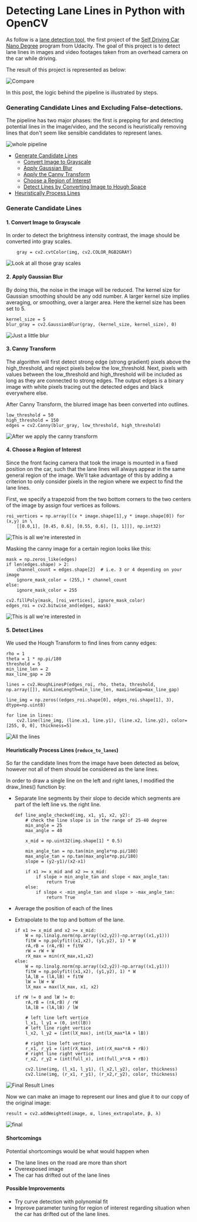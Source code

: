 # Detecting Lane Lines in Python with OpenCV
As follow is a [lane detection tool](), the first project of the [Self Driving Car Nano Degree](https://www.udacity.com/drive) program from Udacity.
The goal of this project is to detect lane lines in images and video footages taken from an overhead camera on the car while driving.

[//]: # (Image References)
[whole pipeline]: ./writeup/pipeline.png
[gray]: ./writeup/grayscale.jpg 
[region of interest]: ./writeup/edges_roi.jpg 
[roi]: ./writeup/roi.png
[blurred]: ./writeup/blurred.jpg
[canny]: ./writeup/edges.jpg
[all_lines]: ./writeup/lines.jpg
[lines]: ./writeup/lines_extrapolate.jpg
[final]: ./writeup/result.jpg

The result of this project is represented as below:

![Compare](./writeup/compare.gif)

In this post, the logic behind the pipeline is illustrated by steps.

### Generating Candidate Lines and Excluding False-detections.
The pipeline has two major phases: the first is prepping for and detecting potential lines in the image/video,
and the second is heuristically removing lines that don't seem like sensible candidates to represent lanes.

![whole pipeline]

* [Generate Candidate Lines](#generate-candidate-lines)
  * [Convert Image to Grayscale](#convert-image-to-grayscale)
  * [Apply Gaussian Blur](#apply-gaussian-blut)
  * [Apply the Canny Transform](#canny-transform)
  * [Choose a Region of Interest](#choose-a-region-of-interest)
  * [Detect Lines by Converting Image to Hough Space](#detect-lines)
* [Heuristically Process Lines](#heuristically-process-lines)

### Generate Candidate Lines

#### 1. Convert Image to Grayscale
In order to detect the brightness intensity contrast, the image should be converted into gray scales. 

        gray = cv2.cvtColor(img, cv2.COLOR_RGB2GRAY)


![Look at all those gray scales][gray]


#### 2. Apply Gaussian Blur
By doing this, the noise in the image will be reduced. The kernel size for Gaussian smoothing should be any odd number. A larger kernel size implies averaging, or smoothing, over a larger area. Here the kernel size has been set to 5.

    kernel_size = 5
    blur_gray = cv2.GaussianBlur(gray, (kernel_size, kernel_size), 0)
![Just a little blur][blurred]

#### 3. Canny Transform
The algorithm will first detect strong edge (strong gradient) pixels above the high_threshold, and reject pixels below the low_threshold. Next, pixels with values between the low_threshold and high_threshold will be included as long as they are connected to strong edges. The output edges is a binary image with white pixels tracing out the detected edges and black everywhere else.

After Canny Transform, the blurred image has been converted into outlines.

    low_threshold = 50
    high_threshold = 150
    edges = cv2.Canny(blur_gray, low_threshold, high_threshold)

![After we apply the canny transform][canny]


#### 4. Choose a Region of Interest
Since the front facing camera that took the image is mounted in a fixed position on the car, such that the lane lines will always appear in the same general region of the image. We'll take advantage of this by adding a criterion to only consider pixels in the region where we expect to find the lane lines.

First, we specify a trapezoid from the two bottom corners to the two centers of the image by assign four vertices as follows.

    roi_vertices = np.array([(x * image.shape[1],y * image.shape[0]) for (x,y) in \
        [[0.0,1], [0.45, 0.6], [0.55, 0.6], [1, 1]]], np.int32)

![This is all we're interested in][roi]

Masking the canny image for a certain region looks like this:

    mask = np.zeros_like(edges)   
    if len(edges.shape) > 2:
        channel_count = edges.shape[2]  # i.e. 3 or 4 depending on your image
        ignore_mask_color = (255,) * channel_count
    else:
        ignore_mask_color = 255
        
    cv2.fillPoly(mask, [roi_vertices], ignore_mask_color)
    edges_roi = cv2.bitwise_and(edges, mask)


![This is all we're interested in][region of interest]
#### 5. Detect Lines
We used the Hough Transform to find lines from canny edges:
    
    rho = 1
    theta = 1 * np.pi/180
    threshold = 5
    min_line_len = 2
    max_line_gap = 20

    lines = cv2.HoughLinesP(edges_roi, rho, theta, threshold, np.array([]), minLineLength=min_line_len, maxLineGap=max_line_gap)

    line_img = np.zeros((edges_roi.shape[0], edges_roi.shape[1], 3), dtype=np.uint8)

    for line in lines:
        cv2.line(line_img, (line.x1, line.y1), (line.x2, line.y2), color=[255, 0, 0], thickness=5)

![All the lines][all_lines]

#### Heuristically Process Lines (`reduce_to_lanes`)
So far the candidate lines from the image have been detected as below, however not all of them should be considered as the lane lines. 

In order to draw a single line on the left and right lanes, I modified the draw_lines() function by:
  * Separate line segments by their slope to decide which segments are part of the left line vs. the right line.


        def line_angle_checked(img, x1, y1, x2, y2):
            # check the line slope is in the range of 25-40 degree
            min_angle = 25
            max_angle = 40

            x_mid = np.uint32(img.shape[1] * 0.5)

            min_angle_tan = np.tan(min_angle*np.pi/180)
            max_angle_tan = np.tan(max_angle*np.pi/180)
            slope = (y2-y1)/(x2-x1)

            if x1 >= x_mid and x2 >= x_mid:
                if slope > min_angle_tan and slope < max_angle_tan: 
                    return True
            else:
                if slope < -min_angle_tan and slope > -max_angle_tan:
                    return True

  * Average the position of each of the lines
  * Extrapolate to the top and bottom of the lane.

        if x1 >= x_mid and x2 >= x_mid:
            W = np.linalg.norm(np.array((x2,y2))-np.array((x1,y1)))
            fitW = np.polyfit((x1,x2), (y1,y2), 1) * W
            rA,rB = (rA,rB) + fitW
            rW = rW + W
            rX_max = min(rX_max,x1,x2)
        else:
            W = np.linalg.norm(np.array((x2,y2))-np.array((x1,y1)))
            fitW = np.polyfit((x1,x2), (y1,y2), 1) * W
            lA,lB = (lA,lB) + fitW
            lW = lW + W
            lX_max = max(lX_max, x1, x2)

        if rW != 0 and lW != 0:
            rA,rB = (rA,rB) / rW
            lA,lB = (lA,lB) / lW

            # left line left vertice
            l_x1, l_y1 = (0, int(lB))
            # left line right vertice
            l_x2, l_y2 = (int(lX_max), int(lX_max*lA + lB))

            # right line left vertice
            r_x1, r_y1 = (int(rX_max), int(rX_max*rA + rB))
            # right line right vertice
            r_x2, r_y2 = (int(full_x), int(full_x*rA + rB))
            
            cv2.line(img, (l_x1, l_y1), (l_x2,l_y2), color, thickness)
            cv2.line(img, (r_x1, r_y1), (r_x2,r_y2), color, thickness)
![Final Result Lines][lines]

Now we can make an image to represent our lines and glue it to our copy of the original image:


    result = cv2.addWeighted(image, α, lines_extrapolate, β, λ)


![final][final]

#### Shortcomings

Potential shortcomings would be what would happen when
* The lane lines on the road are more than short
* Overexposed image 
* The car has drifted out of the lane lines


#### Possible Improvements

* Try curve detection with polynomial fit
* Improve parameter tuning for region of interest regarding situation when the car has drifted out of the lane lines.
